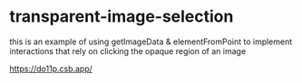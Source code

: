 # transparent-image-selection


this is an example of using getImageData & elementFromPoint to implement interactions that rely on clicking the opaque region of an image 

https://do11p.csb.app/
